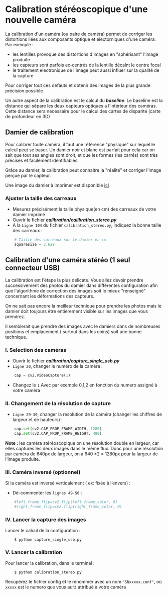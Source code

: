  # Calibration stéréoscopique d'une nouvelle caméra
 La calibration d'un caméra (ou paire de caméra) permet de corriger les distortions liées aux composants optique et electorniques d'une caméra.
 Par exemple :
  - les lentilles provoque des distortions d'images en "sphérisant" l'image produite
  - les capteurs sont parfois ex-centrés de la lentille décalnt le centre focal
  - le traitement electronique de l'image  peut aussi influer sur la qualité de la capture
  
Pour corriger tout ces défauts et obtenir des images de la plus grande précision possible


Un autre aspect de la calibration est le calcul du **_baseline_**. Le baseline est la distance qui sépare les deux capteurs optiques a l'intérieur des caméras.
Cette distance sera necessaire pour le calcul des cartes de disparité (carte de profondeur en 3D)

## Damier de calibration
Pour calibrer toute caméra, il faut une référence "physique" sur lequel le calcul peut se baser.
Un damier noir et blanc est parfait pour cela car on sait que tout ses angles sont droit, et que les formes (les carrés) sont très précises et facilement identifiables.

Grâce au damier, la calibration peut connaitre la "réalité" et corriger l'image perçue par le capteur.

Une image du damier à imprimer est disponible [ici](https://github.com/doorjuice/dista/blob/master/calibration/damier.png)
  
### Ajuster la taille des carreaux 
- Mesurez précisément la taille physique(en cm) des carreaux de votre damier imprimé
- Ouvrir le fichier **_calibration/calibration_stereo.py_**
 - A la `Ligne 104` du fichier `calibration_stereo.py`, indiquez la bonne taille des carreaux : 
```python
    # Taille des carreaux sur le damier en cm 
    squaresize = 3.629 
```
  
## Calibration d'une caméra stéréo (1 seul connecteur USB)  
La calibration est l'étape la plus délicate. Vous allez devoir prendre successivement des photos du damier dans différentes configuration afin que l'algorithme de correction des images soit le mieux "renseigné" concernant les déformations des capteurs.

On ne sait pas encore la meilleur technique pour prendre les photos mais le damier doit toujours être entièrement visible sur les images que vous prendrez.

Il semblerait que prendre des images avec le damiers dans de nombreuses positions et emplacement ( surtout dans les coins) soit une bonne technique.

### I. Selection des caméras
- Ouvrir le fichier **_calibration/capture_single_usb.py_** 
- `Ligne 20`, changer le numéro de la caméra : 
```python
    cap = cv2.VideoCapture(1) 
```
- Changez le `1` Avec par exemple 0,1,2 en fonction du numero assigné à votre caméra 

### II. Changement de la résolution de capture
- `Ligne 29-30`, changer la resolution de la caméra
(changer les chiffres de largeur et de hauteurs) :
```python
    cap.set(cv2.CAP_PROP_FRAME_WIDTH, 1280) 
    cap.set(cv2.CAP_PROP_FRAME_HEIGHT, 480) 
```
**Note :** les caméra stéréoscopique on une résolution double en largeur, car elles captures les deux images dans le même flux.
Donc pour une résolution par caméra de 640px de largeur, on a 640 *2 = 1280px pour la largeur de l'image produite.
 
### III. Caméra inversé (optionnel)
Si la caméra est inversé verticalement ( ex: fixée à l’envers) :
- Dé-commenter les `lignes 49-50` : 
```python
    #left_frame_flip=cv2.flip(left_frame_color, 0) 
    #right_frame_flip=cv2.flip(right_frame_color, 0) 
```
 
### IV. Lancer la capture des images
Lancer le calcul de la configuration : 
```
    $ python capture_single_usb.py 
```


### V. Lancer la calibration  

Pour lancer la calibration, dans le terminal : 
 
```
    $ python calibration_stereo.py 
```
 
Recupérez le fichier config et le renommer avec un nom `"SNxxxxx.conf"`, où `xxxxx` est le numero que vous aurz attribué à votre caméra

 

 
